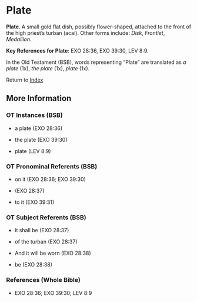 # Plate
**Plate**. 
A small gold flat dish, possibly flower-shaped, attached to the front of the high priest’s turban (acai). 
Other forms include: 
*Disk*, *Frontlet*, *Medallion*. 


**Key References for Plate**: 
EXO 28:36, EXO 39:30, LEV 8:9. 


In the Old Testament (BSB), words representing “Plate” are translated as 
*a plate* (1x), *the plate* (1x), *plate* (1x). 




Return to [Index](00-Index.md)

## More Information

### OT Instances (BSB)

* a plate (EXO 28:36)

* the plate (EXO 39:30)

* plate (LEV 8:9)



### OT Pronominal Referents (BSB)

* on it (EXO 28:36; EXO 39:30)

*  (EXO 28:37)

* to it (EXO 39:31)



### OT Subject Referents (BSB)

* it shall be (EXO 28:37)

* of the turban (EXO 28:37)

* And it will be worn (EXO 28:38)

* be (EXO 28:38)



### References (Whole Bible)

* EXO 28:36; EXO 39:30; LEV 8:9



